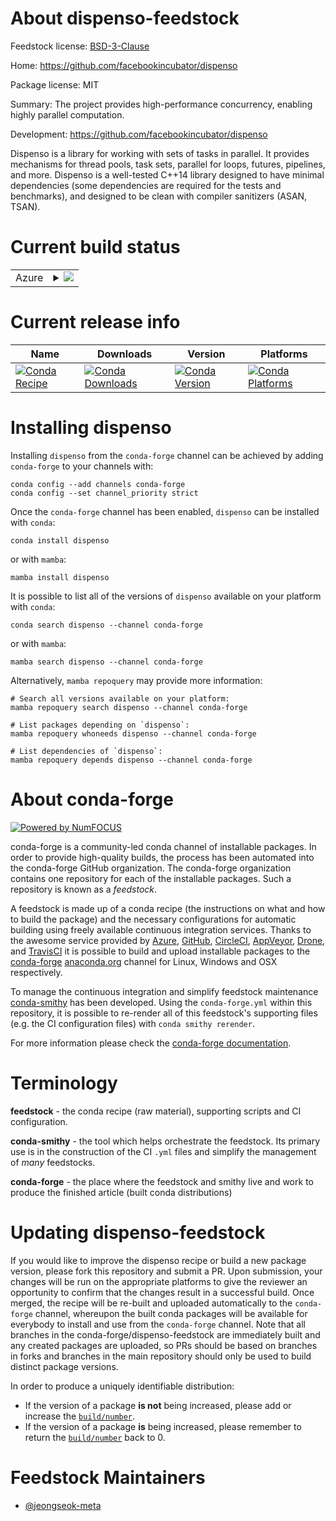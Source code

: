About dispenso-feedstock
========================

Feedstock license: [BSD-3-Clause](https://github.com/conda-forge/dispenso-feedstock/blob/main/LICENSE.txt)

Home: https://github.com/facebookincubator/dispenso

Package license: MIT

Summary: The project provides high-performance concurrency, enabling highly parallel computation.

Development: https://github.com/facebookincubator/dispenso

Dispenso is a library for working with sets of tasks in parallel. It provides mechanisms for
thread pools, task sets, parallel for loops, futures, pipelines, and more. Dispenso is a
well-tested C++14 library designed to have minimal dependencies (some dependencies are required
for the tests and benchmarks), and designed to be clean with compiler sanitizers (ASAN, TSAN).


Current build status
====================


<table>
    
  <tr>
    <td>Azure</td>
    <td>
      <details>
        <summary>
          <a href="https://dev.azure.com/conda-forge/feedstock-builds/_build/latest?definitionId=22667&branchName=main">
            <img src="https://dev.azure.com/conda-forge/feedstock-builds/_apis/build/status/dispenso-feedstock?branchName=main">
          </a>
        </summary>
        <table>
          <thead><tr><th>Variant</th><th>Status</th></tr></thead>
          <tbody><tr>
              <td>linux_64</td>
              <td>
                <a href="https://dev.azure.com/conda-forge/feedstock-builds/_build/latest?definitionId=22667&branchName=main">
                  <img src="https://dev.azure.com/conda-forge/feedstock-builds/_apis/build/status/dispenso-feedstock?branchName=main&jobName=linux&configuration=linux%20linux_64_" alt="variant">
                </a>
              </td>
            </tr><tr>
              <td>osx_64</td>
              <td>
                <a href="https://dev.azure.com/conda-forge/feedstock-builds/_build/latest?definitionId=22667&branchName=main">
                  <img src="https://dev.azure.com/conda-forge/feedstock-builds/_apis/build/status/dispenso-feedstock?branchName=main&jobName=osx&configuration=osx%20osx_64_" alt="variant">
                </a>
              </td>
            </tr><tr>
              <td>osx_arm64</td>
              <td>
                <a href="https://dev.azure.com/conda-forge/feedstock-builds/_build/latest?definitionId=22667&branchName=main">
                  <img src="https://dev.azure.com/conda-forge/feedstock-builds/_apis/build/status/dispenso-feedstock?branchName=main&jobName=osx&configuration=osx%20osx_arm64_" alt="variant">
                </a>
              </td>
            </tr><tr>
              <td>win_64</td>
              <td>
                <a href="https://dev.azure.com/conda-forge/feedstock-builds/_build/latest?definitionId=22667&branchName=main">
                  <img src="https://dev.azure.com/conda-forge/feedstock-builds/_apis/build/status/dispenso-feedstock?branchName=main&jobName=win&configuration=win%20win_64_" alt="variant">
                </a>
              </td>
            </tr>
          </tbody>
        </table>
      </details>
    </td>
  </tr>
</table>

Current release info
====================

| Name | Downloads | Version | Platforms |
| --- | --- | --- | --- |
| [![Conda Recipe](https://img.shields.io/badge/recipe-dispenso-green.svg)](https://anaconda.org/conda-forge/dispenso) | [![Conda Downloads](https://img.shields.io/conda/dn/conda-forge/dispenso.svg)](https://anaconda.org/conda-forge/dispenso) | [![Conda Version](https://img.shields.io/conda/vn/conda-forge/dispenso.svg)](https://anaconda.org/conda-forge/dispenso) | [![Conda Platforms](https://img.shields.io/conda/pn/conda-forge/dispenso.svg)](https://anaconda.org/conda-forge/dispenso) |

Installing dispenso
===================

Installing `dispenso` from the `conda-forge` channel can be achieved by adding `conda-forge` to your channels with:

```
conda config --add channels conda-forge
conda config --set channel_priority strict
```

Once the `conda-forge` channel has been enabled, `dispenso` can be installed with `conda`:

```
conda install dispenso
```

or with `mamba`:

```
mamba install dispenso
```

It is possible to list all of the versions of `dispenso` available on your platform with `conda`:

```
conda search dispenso --channel conda-forge
```

or with `mamba`:

```
mamba search dispenso --channel conda-forge
```

Alternatively, `mamba repoquery` may provide more information:

```
# Search all versions available on your platform:
mamba repoquery search dispenso --channel conda-forge

# List packages depending on `dispenso`:
mamba repoquery whoneeds dispenso --channel conda-forge

# List dependencies of `dispenso`:
mamba repoquery depends dispenso --channel conda-forge
```


About conda-forge
=================

[![Powered by
NumFOCUS](https://img.shields.io/badge/powered%20by-NumFOCUS-orange.svg?style=flat&colorA=E1523D&colorB=007D8A)](https://numfocus.org)

conda-forge is a community-led conda channel of installable packages.
In order to provide high-quality builds, the process has been automated into the
conda-forge GitHub organization. The conda-forge organization contains one repository
for each of the installable packages. Such a repository is known as a *feedstock*.

A feedstock is made up of a conda recipe (the instructions on what and how to build
the package) and the necessary configurations for automatic building using freely
available continuous integration services. Thanks to the awesome service provided by
[Azure](https://azure.microsoft.com/en-us/services/devops/), [GitHub](https://github.com/),
[CircleCI](https://circleci.com/), [AppVeyor](https://www.appveyor.com/),
[Drone](https://cloud.drone.io/welcome), and [TravisCI](https://travis-ci.com/)
it is possible to build and upload installable packages to the
[conda-forge](https://anaconda.org/conda-forge) [anaconda.org](https://anaconda.org/)
channel for Linux, Windows and OSX respectively.

To manage the continuous integration and simplify feedstock maintenance
[conda-smithy](https://github.com/conda-forge/conda-smithy) has been developed.
Using the ``conda-forge.yml`` within this repository, it is possible to re-render all of
this feedstock's supporting files (e.g. the CI configuration files) with ``conda smithy rerender``.

For more information please check the [conda-forge documentation](https://conda-forge.org/docs/).

Terminology
===========

**feedstock** - the conda recipe (raw material), supporting scripts and CI configuration.

**conda-smithy** - the tool which helps orchestrate the feedstock.
                   Its primary use is in the construction of the CI ``.yml`` files
                   and simplify the management of *many* feedstocks.

**conda-forge** - the place where the feedstock and smithy live and work to
                  produce the finished article (built conda distributions)


Updating dispenso-feedstock
===========================

If you would like to improve the dispenso recipe or build a new
package version, please fork this repository and submit a PR. Upon submission,
your changes will be run on the appropriate platforms to give the reviewer an
opportunity to confirm that the changes result in a successful build. Once
merged, the recipe will be re-built and uploaded automatically to the
`conda-forge` channel, whereupon the built conda packages will be available for
everybody to install and use from the `conda-forge` channel.
Note that all branches in the conda-forge/dispenso-feedstock are
immediately built and any created packages are uploaded, so PRs should be based
on branches in forks and branches in the main repository should only be used to
build distinct package versions.

In order to produce a uniquely identifiable distribution:
 * If the version of a package **is not** being increased, please add or increase
   the [``build/number``](https://docs.conda.io/projects/conda-build/en/latest/resources/define-metadata.html#build-number-and-string).
 * If the version of a package **is** being increased, please remember to return
   the [``build/number``](https://docs.conda.io/projects/conda-build/en/latest/resources/define-metadata.html#build-number-and-string)
   back to 0.

Feedstock Maintainers
=====================

* [@jeongseok-meta](https://github.com/jeongseok-meta/)

